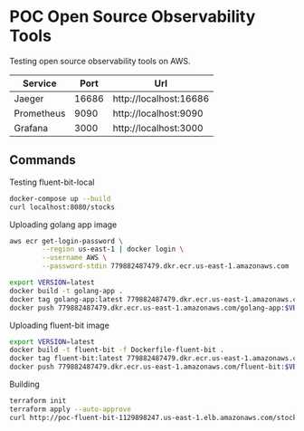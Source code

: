 # POC Open Source Observability Tools

Testing open source observability tools on AWS.

| Service    | Port  | Url                    |
|------------|-------|------------------------|
| Jaeger     | 16686 | http://localhost:16686 |
| Prometheus | 9090  | http://localhost:9090  |
| Grafana    | 3000  | http://localhost:3000  |


## Commands

Testing fluent-bit-local
```sh
docker-compose up --build
curl localhost:8080/stocks
```
Uploading golang app image

```sh
aws ecr get-login-password \
        --region us-east-1 | docker login \
        --username AWS \
        --password-stdin 779882487479.dkr.ecr.us-east-1.amazonaws.com

export VERSION=latest
docker build -t golang-app .
docker tag golang-app:latest 779882487479.dkr.ecr.us-east-1.amazonaws.com/golang-app:$VERSION
docker push 779882487479.dkr.ecr.us-east-1.amazonaws.com/golang-app:$VERSION
```

Uploading fluent-bit image

```sh
export VERSION=latest
docker build -t fluent-bit -f Dockerfile-fluent-bit .
docker tag fluent-bit:latest 779882487479.dkr.ecr.us-east-1.amazonaws.com/fluent-bit:$VERSION
docker push 779882487479.dkr.ecr.us-east-1.amazonaws.com/fluent-bit:$VERSION
```

Building

```sh
terraform init
terraform apply --auto-approve
curl http://poc-fluent-bit-1129898247.us-east-1.elb.amazonaws.com/stocks
```


